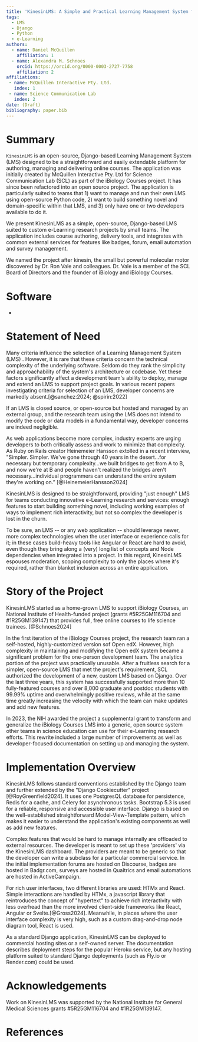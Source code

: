 ```yaml
---
title: 'KinesinLMS: A Simple and Practical Learning Management System for (Very) Small Teams'
tags:
  - LMS
  - Django
  - Python
  - e-Learning
authors:
  - name: Daniel McQuillen
    affiliation: 1 
  - name: Alexandra M. Schnoes
    orcid: https://orcid.org/0000-0003-2727-7758
    affiliation: 2
affiliations:
 - name: McQuillen Interactive Pty. Ltd.
   index: 1
 - name: Science Communication Lab
   index: 2
date: (Draft)
bibliography: paper.bib
---
```


# Summary

``KinesinLMS`` is an open-source, Django-based Learning Management System (LMS) designed to be a straightforward and easily extendable platform for authoring, managing and delivering online courses. The application was initially created by McQuillen Interactive Pty. Ltd for Science Communication Lab (SCL) as part of the iBiology Courses project.
It has since been refactored into an open source project. The application is particularly suited to teams that 1) want to manage and run their own LMS using open-source Python code, 2) want to build something novel and domain-specific within that LMS, and 3) only have one or two developers available to do it.

We present KinesinLMS as a simple, open-source, Django-based LMS suited to custom e-Learning research projects by small teams. The application includes course authoring, delivery tools, and integrates with common external services for features like badges, forum, email automation and survey management.

We named the project after kinesin, the small but powerful molecular motor discovered by Dr. Ron Vale and colleagues. Dr. Vale is a member of the SCL Board of Directors and the founder of iBiology and iBiology Courses.

# Software

-

# Statement of Need

Many criteria influence the selection of a Learning Management System (LMS) . However, it is rare that these criteria concern the technical complexity of the underlying software. Seldom do they rank the simplicity and approachability of the system's architecture or codebase. Yet these factors significantly affect a development team's ability to deploy,
manage and extend an LMS to support project goals. In various recent papers investigating criteria for selection of an LMS, developer concerns are markedly absent.[@sanchez:2024; @spirin:2022]

If an LMS is closed source, or open-source but hosted and managed by an external group, and the research team using the LMS does not intend to modify the code or data models in a fundamental way, developer concerns are indeed negligible.

As web applications become more complex, industry experts are urging developers to both critically assess and work to minimize that complexity. As Ruby on Rails creator Heinemeier Hansson extolled in a recent interview, "Simpler. Simpler. We've gone through 40 years in the desert…for necessary but temporary complexity…we built bridges to get from A to B,
and now we're at B and people haven't realized the bridges aren't necessary…individual programmers can understand the entire system they're working on.” [@HeinemeierHansson2024]

KinesinLMS is designed to be straightforward, providing "just enough" LMS for teams conducting innovative e-Learning research and services: enough features to start building something novel, including working examples of ways to implement rich interactivity, but not so complex the developer is lost in the churn.

To be sure, an LMS -- or any web application -- should leverage newer, more complex technologies when the user interface or experience calls for it; in these cases build-heavy tools like Angular or React are hard to avoid, even though they bring along a (very) long list of concepts and Node dependencies when integrated into a project. In this regard, KinesinLMS
espouses moderation, scoping complexity to only the places where it's required, rather than blanket inclusion across an entire application.

# Story of the Project

KinesinLMS started as a home-grown LMS to support iBiology Courses, an National Institute of Health-funded project (grants #5R25GM116704 and #1R25GM139147) that provides full, free online courses to life science trainees. [@Schnoes2024]

In the first iteration of the iBiology Courses project, the research team ran a self-hosted, highly-customized version sof Open edX. However, high complexity in maintaining and modifying the Open edX system became a significant problem for the one-person development team. The analytics portion of the project was practically unusable. After a fruitless search for a simpler, open-source LMS that met the project's requirement, SCL authorized the development of a new,  custom LMS based on Django. Over the last three years, this system has successfully supported more than 10 fully-featured courses and over 8,000 graduate and postdoc students with 99.99% uptime and overwhelmingly positive reviews, while at the same time greatly increasing the velocity with which the team can make updates and add new features.

In 2023, the NIH awarded the project a supplemental grant to transform and generalize the iBiology Courses LMS into a generic, open source system other teams in science education can use for their e-Learning research efforts. This rewrite included a large number of improvements as well as developer-focused documentation on setting up and managing the system.

# Implementation Overview

KinesinLMS follows standard conventions established by the Django team and further extended by the "Django Cookiecutter" project [@RoyGreenfield2024]. It uses one PostgresQL database for persistence, Redis for a cache, and Celery for asynchronous tasks. Bootstrap 5.3 is used for a reliable, responsive and accessible user interface. Django is based on the well-established straightforward Model-View-Template pattern, which makes it easier to understand the application's existing components as well as add new features.

Complex features that would be hard to manage internally are offloaded to external resources. The developer is meant to set up these 'providers' via the KinesinLMS dashboard. The providers are meant to be generic so that the developer can write a subclass for a particular commercial service. In the initial implementation forums are hosted on Discourse, badges are hosted in Badgr.com, surveys are hosted in Qualtrics and email automations are hosted in ActiveCampaign.

For rich user interfaces, two different libraries are used: HTMx and React. Simple interactions are handled by HTMx, a javascript library that reintroduces the concept of "hypertext" to achieve rich interactivity with less overhead than the more involved client-side frameworks like React, Angular or Svelte.[@Gross2024]. Meanwhile, in places where the user interface complexity is very high, such as a custom drag-and-drop node diagram tool, React is used.

As a standard Django application, KinesinLMS can be deployed to commercial hosting sites or a self-owned server. The documentation describes deployment steps for the popular Heroku service, but any hosting platform suited to standard Django deployments (such as Fly.io or Render.com) could be used.

# Acknowledgements

Work on KinesinLMS was supported by the National Institute for General Medical Sciences grants #5R25GM116704 and #1R25GM139147.

# References
